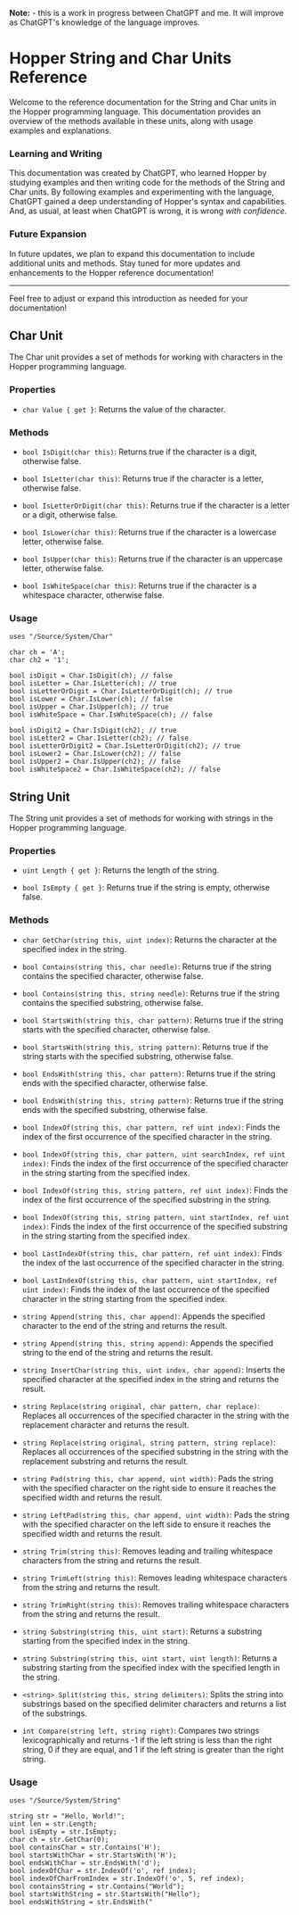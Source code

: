 **Note:**  - this is a work in progress between ChatGPT and me. It will improve as ChatGPT's knowledge of the language improves.

# Hopper String and Char Units Reference

Welcome to the reference documentation for the String and Char units in the Hopper programming language. This documentation provides an overview of the methods available in
these units, along with usage examples and explanations.

### Learning and Writing

This documentation was created by ChatGPT, who learned Hopper by studying examples and then writing code for the methods of the String and Char units.
By following examples and experimenting with the language, ChatGPT gained a deep understanding of Hopper's syntax and capabilities. And, as usual,
at least when ChatGPT is wrong, it is wrong *with confidence*.

### Future Expansion

In future updates, we plan to expand this documentation to include additional units and methods. Stay tuned for more updates and enhancements
to the Hopper reference documentation!

---

Feel free to adjust or expand this introduction as needed for your documentation!


## Char Unit

The Char unit provides a set of methods for working with characters in the Hopper programming language.

### Properties

- `char Value { get }`: Returns the value of the character.

### Methods

- `bool IsDigit(char this)`: Returns true if the character is a digit, otherwise false.

- `bool IsLetter(char this)`: Returns true if the character is a letter, otherwise false.

- `bool IsLetterOrDigit(char this)`: Returns true if the character is a letter or a digit, otherwise false.

- `bool IsLower(char this)`: Returns true if the character is a lowercase letter, otherwise false.

- `bool IsUpper(char this)`: Returns true if the character is an uppercase letter, otherwise false.

- `bool IsWhiteSpace(char this)`: Returns true if the character is a whitespace character, otherwise false.

### Usage

```hopper
uses "/Source/System/Char"

char ch = 'A';
char ch2 = '1';

bool isDigit = Char.IsDigit(ch); // false
bool isLetter = Char.IsLetter(ch); // true
bool isLetterOrDigit = Char.IsLetterOrDigit(ch); // true
bool isLower = Char.IsLower(ch); // false
bool isUpper = Char.IsUpper(ch); // true
bool isWhiteSpace = Char.IsWhiteSpace(ch); // false

bool isDigit2 = Char.IsDigit(ch2); // true
bool isLetter2 = Char.IsLetter(ch2); // false
bool isLetterOrDigit2 = Char.IsLetterOrDigit(ch2); // true
bool isLower2 = Char.IsLower(ch2); // false
bool isUpper2 = Char.IsUpper(ch2); // false
bool isWhiteSpace2 = Char.IsWhiteSpace(ch2); // false
```

## String Unit

The String unit provides a set of methods for working with strings in the Hopper programming language.

### Properties

- `uint Length { get }`: Returns the length of the string.

- `bool IsEmpty { get }`: Returns true if the string is empty, otherwise false.

### Methods

- `char GetChar(string this, uint index)`: Returns the character at the specified index in the string.

- `bool Contains(string this, char needle)`: Returns true if the string contains the specified character, otherwise false.

- `bool Contains(string this, string needle)`: Returns true if the string contains the specified substring, otherwise false.

- `bool StartsWith(string this, char pattern)`: Returns true if the string starts with the specified character, otherwise false.

- `bool StartsWith(string this, string pattern)`: Returns true if the string starts with the specified substring, otherwise false.

- `bool EndsWith(string this, char pattern)`: Returns true if the string ends with the specified character, otherwise false.

- `bool EndsWith(string this, string pattern)`: Returns true if the string ends with the specified substring, otherwise false.

- `bool IndexOf(string this, char pattern, ref uint index)`: Finds the index of the first occurrence of the specified character in the string.

- `bool IndexOf(string this, char pattern, uint searchIndex, ref uint index)`: Finds the index of the first occurrence of the specified character in the string starting from the specified index.

- `bool IndexOf(string this, string pattern, ref uint index)`: Finds the index of the first occurrence of the specified substring in the string.

- `bool IndexOf(string this, string pattern, uint startIndex, ref uint index)`: Finds the index of the first occurrence of the specified substring in the string starting from the specified index.

- `bool LastIndexOf(string this, char pattern, ref uint index)`: Finds the index of the last occurrence of the specified character in the string.

- `bool LastIndexOf(string this, char pattern, uint startIndex, ref uint index)`: Finds the index of the last occurrence of the specified character in the string starting from the specified index.

- `string Append(string this, char append)`: Appends the specified character to the end of the string and returns the result.

- `string Append(string this, string append)`: Appends the specified string to the end of the string and returns the result.

- `string InsertChar(string this, uint index, char append)`: Inserts the specified character at the specified index in the string and returns the result.

- `string Replace(string original, char pattern, char replace)`: Replaces all occurrences of the specified character in the string with the replacement character and returns the result.

- `string Replace(string original, string pattern, string replace)`: Replaces all occurrences of the specified substring in the string with the replacement substring and returns the result.

- `string Pad(string this, char append, uint width)`: Pads the string with the specified character on the right side to ensure it reaches the specified width and returns the result.

- `string LeftPad(string this, char append, uint width)`: Pads the string with the specified character on the left side to ensure it reaches the specified width and returns the result.

- `string Trim(string this)`: Removes leading and trailing whitespace characters from the string and returns the result.

- `string TrimLeft(string this)`: Removes leading whitespace characters from the string and returns the result.

- `string TrimRight(string this)`: Removes trailing whitespace characters from the string and returns the result.

- `string Substring(string this, uint start)`: Returns a substring starting from the specified index in the string.

- `string Substring(string this, uint start, uint length)`: Returns a substring starting from the specified index with the specified length in the string.

- `<string> Split(string this, string delimiters)`: Splits the string into substrings based on the specified delimiter characters and returns a list of the substrings.

- `int Compare(string left, string right)`: Compares two strings lexicographically and returns -1 if the left string is less than the right string, 0 if they are equal, and 1 if the left string is greater than the right string.

### Usage

```hopper
uses "/Source/System/String"

string str = "Hello, World!";
uint len = str.Length;
bool isEmpty = str.IsEmpty;
char ch = str.GetChar(0);
bool containsChar = str.Contains('H');
bool startsWithChar = str.StartsWith('H');
bool endsWithChar = str.EndsWith('d');
bool indexOfChar = str.IndexOf('o', ref index);
bool indexOfCharFromIndex = str.IndexOf('o', 5, ref index);
bool containsString = str.Contains("World");
bool startsWithString = str.StartsWith("Hello");
bool endsWithString = str.EndsWith("
```
